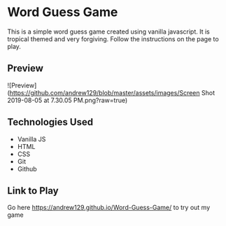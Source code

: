 # Word Guess Game

This is a simple word guess game created using vanilla javascript.  It is tropical themed and very forgiving.  Follow the instructions on the page to play.

## Preview

![Preview](https://github.com/andrew129/blob/master/assets/images/Screen Shot 2019-08-05 at 7.30.05 PM.png?raw=true)

## Technologies Used

- Vanilla JS
- HTML
- CSS
- Git
- Github

## Link to Play

Go here https://andrew129.github.io/Word-Guess-Game/ to try out my game
